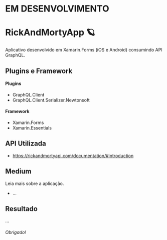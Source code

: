 # EM DESENVOLVIMENTO

# RickAndMortyApp :ringed_planet:
Aplicativo desenvolvido em Xamarin.Forms (iOS e Android) consumindo API GraphQL.

## Plugins e Framework
#### Plugins
- GraphQL.Client
- GraphQL.Client.Serializer.Newtonsoft

#### Framework
- Xamarin.Forms
- Xamarin.Essentials

## API Utilizada
- https://rickandmortyapi.com/documentation/#introduction

## Medium
Leia mais sobre a aplicação.
- ...

## Resultado

...


###### Obrigado!
